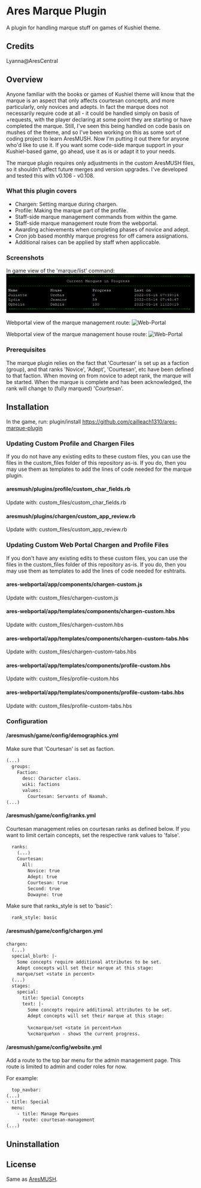 # Ares Marque Plugin
A plugin for handling marque stuff on games of Kushiel theme. 

## Credits
Lyanna@AresCentral

## Overview
Anyone familiar with the books or games of Kushiel theme will know that the marque is an aspect that only affects courtesan concepts, and more particularly, only novices and adepts. In fact the marque does not necessarily require code at all - it could be handled simply on basis of +requests, with the player declaring at some point they are starting or have completed the marque. Still, I've seen this being handled on code basis on mushes of the theme, and so I've been working on this as some sort of coding project to learn AresMUSH. Now I'm putting it out there for anyone who'd like to use it. If you want some code-side marque support in your Kushiel-based game, go ahead, use it as is or adapt it to your needs.

The marque plugin requires only adjustments in the custom AresMUSH files, so it shouldn't affect future merges and version upgrades. I've developed and tested this with v0.106 - v0.108.

### What this plugin covers
* Chargen: Setting marque during chargen.
* Profile: Making the marque part of the profile.
* Staff-side marque management commands from within the game.
* Staff-side marque management route from the webportal.
* Awarding achievements when completing phases of novice and adept.
* Cron job based monthly marque progress for off camera assignations.
* Additional raises can be applied by staff when appliccable.

### Screenshots
In game view of the 'marque/list' command:
![Client](https://github.com/cailleach1310/ares-marque-plugin/blob/master/images/marque_list_command.png)

Webportal view of the marque management route:
![Web-Portal](https://github.com/cailleach1310/ares-marque-plugin/blob/master/images/courtesan-management-route.png)

Webportal view of the marque management house route:
![Web-Portal](https://github.com/cailleach1310/ares-marque-plugin/blob/master/images/courtesan-management-house-route.png)


### Prerequisites
The marque plugin relies on the fact that 'Courtesan' is set up as a faction (group), and that ranks 'Novice', 'Adept', 'Courtesan', etc have been defined to that faction. When moving on from novice to adept rank, the marque will be started. When the marque is complete and has been acknowledged, the rank will change to (fully marqued) 'Courtesan'. 

## Installation
In the game, run: plugin/install https://github.com/cailleach1310/ares-marque-plugin

### Updating Custom Profile and Chargen Files
If you do not have any existing edits to these custom files, you can use the files in the custom_files folder of this repository as-is. If you do, then you may use them as templates to add the lines of code needed for the marque plugin.

#### aresmush/plugins/profile/custom_char_fields.rb
Update with: custom_files/custom_char_fields.rb

#### aresmush/plugins/chargen/custom_app_review.rb
Update with: custom_files/custom_app_review.rb

### Updating Custom Web Portal Chargen and Profile Files
If you don't have any existing edits to these custom files, you can use the files in the custom_files folder of this repository as-is. If you do, then you may use them as templates to add the lines of code needed for eshtraits.

#### ares-webportal/app/components/chargen-custom.js
Update with: custom_files/chargen-custom.js

#### ares-webportal/app/templates/components/chargen-custom.hbs
Update with: custom_files/chargen-custom.hbs

#### ares-webportal/app/templates/components/chargen-custom-tabs.hbs
Update with: custom_files/chargen-custom-tabs.hbs

#### ares-webportal/app/templates/components/profile-custom.hbs
Update with: custom_files/profile-custom.hbs

#### ares-webportal/app/templates/components/profile-custom-tabs.hbs
Update with: custom_files/profile-custom-tabs.hbs

### Configuration
#### /aresmush/game/config/demographics.yml
Make sure that 'Courtesan' is set as faction. 

    (...)
      groups:
        Faction:
          desc: Character class.
          wiki: factions
          values:
            Courtesan: Servants of Naamah.
    (...)

#### /aresmush/game/config/ranks.yml
Courtesan management relies on courtesan ranks as defined below. If you want to limit certain concepts, set the respective rank values to 'false'.

      ranks:
        (...)
        Courtesan:
          All:
            Novice: true
            Adept: true
            Courtesan: true
            Second: true
            Dowayne: true
            
Make sure that ranks_style is set to 'basic':

      rank_style: basic

#### /aresmush/game/config/chargen.yml

    chargen:
      (...)
      special_blurb: |-
        Some concepts require additional attributes to be set.
        Adept concepts will set their marque at this stage:
        marque/set <state in percent>
      (...)
      stages:
        special:
          title: Special Concepts
          text: |- 
            Some concepts require additional attributes to be set.
            Adept concepts will set their marque at this stage: 

            %xcmarque/set <state in percent>%xn
            %xcmarque%xn - shows the current progress.

#### /aresmush/game/config/website.yml
Add a route to the top bar menu for the admin management page. This route is limited to admin and coder roles for now. 

For example:

      top_navbar:
    (...)
    - title: Special
      menu:
        - title: Manage Marques
          route: courtesan-management
    (...)


## Uninstallation

## License
Same as [AresMUSH](https://aresmush.com/license).
